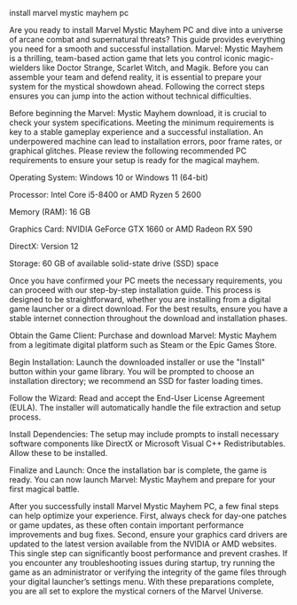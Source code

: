 install marvel mystic mayhem pc


Are you ready to install Marvel Mystic Mayhem PC and dive into a universe of arcane combat and supernatural threats? This guide provides everything you need for a smooth and successful installation. Marvel: Mystic Mayhem is a thrilling, team-based action game that lets you control iconic magic-wielders like Doctor Strange, Scarlet Witch, and Magik. Before you can assemble your team and defend reality, it is essential to prepare your system for the mystical showdown ahead. Following the correct steps ensures you can jump into the action without technical difficulties.



Before beginning the Marvel: Mystic Mayhem download, it is crucial to check your system specifications. Meeting the minimum requirements is key to a stable gameplay experience and a successful installation. An underpowered machine can lead to installation errors, poor frame rates, or graphical glitches. Please review the following recommended PC requirements to ensure your setup is ready for the magical mayhem.




Operating System: Windows 10 or Windows 11 (64-bit)


Processor: Intel Core i5-8400 or AMD Ryzen 5 2600


Memory (RAM): 16 GB


Graphics Card: NVIDIA GeForce GTX 1660 or AMD Radeon RX 590


DirectX: Version 12


Storage: 60 GB of available solid-state drive (SSD) space





Once you have confirmed your PC meets the necessary requirements, you can proceed with our step-by-step installation guide. This process is designed to be straightforward, whether you are installing from a digital game launcher or a direct download. For the best results, ensure you have a stable internet connection throughout the download and installation phases.




Obtain the Game Client: Purchase and download Marvel: Mystic Mayhem from a legitimate digital platform such as Steam or the Epic Games Store.


Begin Installation: Launch the downloaded installer or use the \"Install\" button within your game library. You will be prompted to choose an installation directory; we recommend an SSD for faster loading times.


Follow the Wizard: Read and accept the End-User License Agreement (EULA). The installer will automatically handle the file extraction and setup process.


Install Dependencies: The setup may include prompts to install necessary software components like DirectX or Microsoft Visual C++ Redistributables. Allow these to be installed.


Finalize and Launch: Once the installation bar is complete, the game is ready. You can now launch Marvel: Mystic Mayhem and prepare for your first magical battle.





After you successfully install Marvel Mystic Mayhem PC, a few final steps can help optimize your experience. First, always check for day-one patches or game updates, as these often contain important performance improvements and bug fixes. Second, ensure your graphics card drivers are updated to the latest version available from the NVIDIA or AMD websites. This single step can significantly boost performance and prevent crashes. If you encounter any troubleshooting issues during startup, try running the game as an administrator or verifying the integrity of the game files through your digital launcher’s settings menu. With these preparations complete, you are all set to explore the mystical corners of the Marvel Universe.
